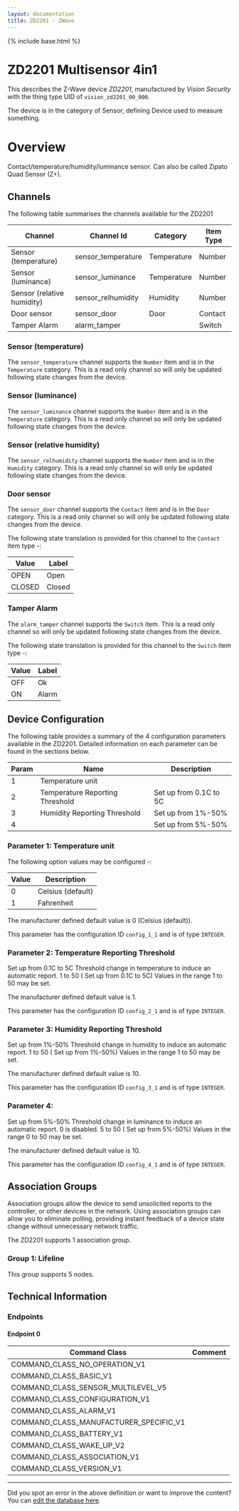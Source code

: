 ```yaml
---
layout: documentation
title: ZD2201 - ZWave
---
```


{% include base.html %}

# ZD2201 Multisensor 4in1
This describes the Z-Wave device *ZD2201*, manufactured by *Vision Security* with the thing type UID of ```vision_zd2201_00_000```.

The device is in the category of Sensor, defining Device used to measure something.

# Overview
Contact/temperature/humidity/luminance sensor. Can also be called Zipato Quad Sensor (Z+).

## Channels
The following table summarises the channels available for the ZD2201

| Channel | Channel Id | Category | Item Type |
|---------|------------|----------|-----------|
| Sensor (temperature) | sensor_temperature | Temperature | Number | 
| Sensor (luminance) | sensor_luminance | Temperature | Number | 
| Sensor (relative humidity) | sensor_relhumidity | Humidity | Number | 
| Door sensor | sensor_door | Door | Contact | 
| Tamper Alarm | alarm_tamper |  | Switch | 

### Sensor (temperature)
The ```sensor_temperature``` channel supports the ```Number``` item and is in the ```Temperature``` category. This is a read only channel so will only be updated following state changes from the device.

### Sensor (luminance)
The ```sensor_luminance``` channel supports the ```Number``` item and is in the ```Temperature``` category. This is a read only channel so will only be updated following state changes from the device.

### Sensor (relative humidity)
The ```sensor_relhumidity``` channel supports the ```Number``` item and is in the ```Humidity``` category. This is a read only channel so will only be updated following state changes from the device.

### Door sensor
The ```sensor_door``` channel supports the ```Contact``` item and is in the ```Door``` category. This is a read only channel so will only be updated following state changes from the device.

The following state translation is provided for this channel to the ```Contact``` item type -:

| Value | Label     |
|-------|-----------|
| OPEN | Open |
| CLOSED | Closed |

### Tamper Alarm
The ```alarm_tamper``` channel supports the ```Switch``` item. This is a read only channel so will only be updated following state changes from the device.

The following state translation is provided for this channel to the ```Switch``` item type -:

| Value | Label     |
|-------|-----------|
| OFF | Ok |
| ON | Alarm |



## Device Configuration
The following table provides a summary of the 4 configuration parameters available in the ZD2201.
Detailed information on each parameter can be found in the sections below.

| Param | Name  | Description |
|-------|-------|-------------|
| 1 | Temperature unit |  |
| 2 | Temperature Reporting Threshold | Set up from 0.1C to 5C |
| 3 | Humidity Reporting Threshold | Set up from 1%-50% |
| 4 |  | Set up from 5%-50% |

### Parameter 1: Temperature unit


The following option values may be configured -:

| Value  | Description |
|--------|-------------|
| 0 | Celsius (default) |
| 1 | Fahrenheit |

The manufacturer defined default value is 0 (Celsius (default)).

This parameter has the configuration ID ```config_1_1``` and is of type ```INTEGER```.


### Parameter 2: Temperature Reporting Threshold
Set up from 0.1C to 5C
Threshold change in temperature to induce an automatic report. 1 to 50 ( Set up from 0.1C to 5C)
Values in the range 1 to 50 may be set.

The manufacturer defined default value is 1.

This parameter has the configuration ID ```config_2_1``` and is of type ```INTEGER```.


### Parameter 3: Humidity Reporting Threshold
Set up from 1%-50%
Threshold change in humidity to induce an automatic report. 1 to 50 ( Set up from 1%-50%)
Values in the range 1 to 50 may be set.

The manufacturer defined default value is 10.

This parameter has the configuration ID ```config_3_1``` and is of type ```INTEGER```.


### Parameter 4: 
Set up from 5%-50%
Threshold change in luminance to induce an automatic report. 0 is disabled. 5 to 50 ( Set up from 5%-50%)
Values in the range 0 to 50 may be set.

The manufacturer defined default value is 10.

This parameter has the configuration ID ```config_4_1``` and is of type ```INTEGER```.


## Association Groups
Association groups allow the device to send unsolicited reports to the controller, or other devices in the network. Using association groups can allow you to eliminate polling, providing instant feedback of a device state change without unnecessary network traffic.

The ZD2201 supports 1 association group.

### Group 1: Lifeline

This group supports 5 nodes.

## Technical Information

### Endpoints

#### Endpoint 0

| Command Class | Comment |
|---------------|---------|
| COMMAND_CLASS_NO_OPERATION_V1| |
| COMMAND_CLASS_BASIC_V1| |
| COMMAND_CLASS_SENSOR_MULTILEVEL_V5| |
| COMMAND_CLASS_CONFIGURATION_V1| |
| COMMAND_CLASS_ALARM_V1| |
| COMMAND_CLASS_MANUFACTURER_SPECIFIC_V1| |
| COMMAND_CLASS_BATTERY_V1| |
| COMMAND_CLASS_WAKE_UP_V2| |
| COMMAND_CLASS_ASSOCIATION_V1| |
| COMMAND_CLASS_VERSION_V1| |

---

Did you spot an error in the above definition or want to improve the content?
You can [edit the database here](http://www.cd-jackson.com/index.php/zwave/zwave-device-database/zwave-device-list/devicesummary/450).
